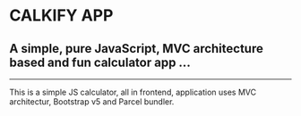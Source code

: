 # CALKIFY APP
## A simple, pure JavaScript, MVC architecture based and fun calculator app ...
---

This is a simple JS calculator, all in frontend, application uses MVC architectur, Bootstrap v5 and Parcel bundler.
